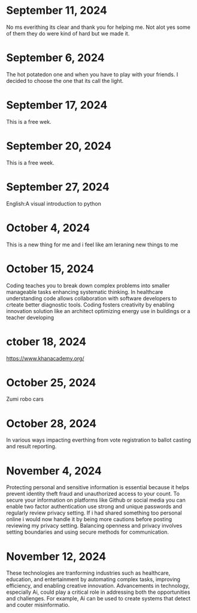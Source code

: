 # September 11, 2024
 No ms everithing its clear and thank you for helping me.
 Not alot yes some of them they do were kind of hard but we made it.
# September 6, 2024
 The hot potatedon one and when you have to play with your friends.
 I decided to choose the one that its call the light.
# September 17, 2024
This is a free wek.
# September 20, 2024
This is a free week.
# September 27, 2024
English:A visual introduction to python
# October 4, 2024
This is a new thing for me and i feel like am leraning new things to me
# October 15, 2024
Coding teaches you to break down complex problems into smaller manageable tasks enhancing systematic thinking.
In healthcare understanding code allows collaboration with software developers to crteate better diagnostic tools.
Coding fosters creativity by enabling innovation solution like an architect optimizing energy use in buildings or a teacher developing
# ctober 18, 2024
https://www.khanacademy.org/
# October 25, 2024
Zumi robo cars
# October 28, 2024
In various ways impacting everthing from vote registration to ballot casting and result reporting.
# November 4, 2024
Protecting personal and sensitive information is essential because it helps prevent identity theft fraud and unauthorized access to your count.
To secure your information on platforms like Github or social media you can enable two factor authentication use strong and unique passwords and regularly review privacy setting.
If i had shared something too personal online i would now handle it by being more cautions before posting reviewing my privacy setting.
Balancing openness and privacy involves setting boundaries and using secure methods for communication.
# November 12, 2024
These technologies are tranforming industries such as healthcare, education, and entertainment by automating complex tasks, improving efficiency, and enabling creative innovation.
Advancements in technology, especially Ai, could play a critical role in addressing both the opportunities and challenges. For example, Ai can be used to create systems that detect and couter misinformatio.
